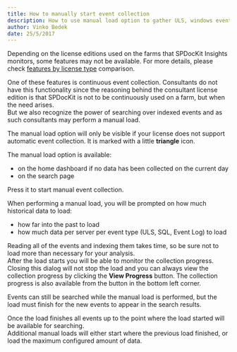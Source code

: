 ```yaml
---
title: How to manually start event collection
description: How to use manual load option to gather ULS, windows event log events and sql server logs.
author: Vinko Bedek
date: 25/5/2017
---
```


Depending on the license editions used on the farms that SPDocKit Insights monitors, some features may not be available. For more details, please check [features by license type](http://take.ms/hyjqD) comparison.

One of these features is continuous event collection. Consultants do not have this functionality since the reasoning behind the consultant license edition is that SPDocKit is not to be continuously used on a farm, but when the need arises.  
But we also recognize the power of searching over indexed events and as such consultants may perform a manual load.

The manual load option will only be visible if your license does not support automatic event collection. It is marked with a little __triangle__ icon.

The manual load option is available:
* on the home dashboard if no data has been collected on the current day
* on the search page 
  
Press it to start manual event collection.

When performing a manual load, you will be prompted on how much historical data to load:
* how far into the past to load
* how much data per server per event type (ULS, SQL, Event Log) to load

Reading all of the events and indexing them takes time, so be sure not to load more than necessary for your analysis.  
After the load starts you will be able to monitor the collection progress. Closing this dialog will not stop the load and you can always view the collection progress by clicking the **View Progress** button. The collection progress is also available from the button in the bottom left corner.  

Events can still be searched while the manual load is performed, but the load must finish for the new events to appear in the search results.  

<!--cannot decide if '...when the load started' or '...where the load started'. when is the logical choice since we are talking about time,
but where sound nicer, at least to me -->
Once the load finishes all events up to the point where the load started will be available for searching.   
Additional manual loads will either start where the previous load finished, or load the maximum configured amount of data.




